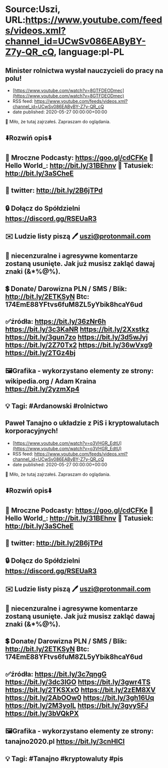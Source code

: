 # Source:Uszi, URL:https://www.youtube.com/feeds/videos.xml?channel_id=UCwSv086EAByBY-Z7y-QR_cQ, language:pl-PL

## Minister rolnictwa wysłał nauczycieli do pracy na polu!
 - [https://www.youtube.com/watch?v=8GTFDEODmec](https://www.youtube.com/watch?v=8GTFDEODmec)
 - RSS feed: https://www.youtube.com/feeds/videos.xml?channel_id=UCwSv086EAByBY-Z7y-QR_cQ
 - date published: 2020-05-27 00:00:00+00:00

🤪 Miło, że tutaj zajrzałeś.  Zapraszam do oglądania.

⬇️Rozwiń opis⬇️
------------------------------------------------------------
👀 Mroczne Podcasty: https://goo.gl/cdCFKe
👀 Hello World_: http://bit.ly/31BEhnv
👀 Tatusiek: http://bit.ly/3aSCheE
------------------------------------------------------------
👀 twitter: http://bit.ly/2B6jTPd
------------------------------------------------------------
🔒 Dołącz do Spółdzielni
https://discord.gg/RSEUaR3
------------------------------------------------------------
✉️ Ludzie listy piszą 
🖊️ uszi@protonmail.com
------------------------------------------------------------
👺 niecenzuralne i agresywne komentarze zostaną usunięte.  Jak już musisz zakląć dawaj znaki (&*%@%).
------------------------------------------------------------
💲 Donate/ Darowizna
PLN / SMS / Blik: http://bit.ly/2ETKSyN
Btc: 174EmE88YFtvs6fuM8ZL5yYbik8hcaY6ud
------------------------------------------------------------
✅źródła:
https://bit.ly/36zNr6h
https://bit.ly/3c3KaNR
https://bit.ly/2Xxstkz
https://bit.ly/3gun7zo
https://bit.ly/3d5wJyj
https://bit.ly/2Z70Tx2
https://bit.ly/36wVxg9
https://bit.ly/2TGz4bj
---------------------------------------------------------------
🖼Grafika - wykorzystano elementy ze strony: 
wikipedia.org / Adam Kraina
https://bit.ly/2yzmXp4
-------------------------------------------------------------
💡 Tagi: #Ardanowski #rolnictwo
--------------------------------------------------------------

## Paweł Tanajno o układzie z PiS i kryptowalutach korporacyjnych!
 - [https://www.youtube.com/watch?v=o3VHGR_EdtU](https://www.youtube.com/watch?v=o3VHGR_EdtU)
 - RSS feed: https://www.youtube.com/feeds/videos.xml?channel_id=UCwSv086EAByBY-Z7y-QR_cQ
 - date published: 2020-05-27 00:00:00+00:00

🤪 Miło, że tutaj zajrzałeś.  Zapraszam do oglądania.

⬇️Rozwiń opis⬇️
------------------------------------------------------------
👀 Mroczne Podcasty: https://goo.gl/cdCFKe
👀 Hello World_: http://bit.ly/31BEhnv
👀 Tatusiek: http://bit.ly/3aSCheE
------------------------------------------------------------
👀 twitter: http://bit.ly/2B6jTPd
------------------------------------------------------------
🔒 Dołącz do Spółdzielni
https://discord.gg/RSEUaR3
------------------------------------------------------------
✉️ Ludzie listy piszą 
🖊️ uszi@protonmail.com
------------------------------------------------------------
👺 niecenzuralne i agresywne komentarze zostaną usunięte.  Jak już musisz zakląć dawaj znaki (&*%@%).
------------------------------------------------------------
💲 Donate/ Darowizna
PLN / SMS / Blik: http://bit.ly/2ETKSyN
Btc: 174EmE88YFtvs6fuM8ZL5yYbik8hcaY6ud
------------------------------------------------------------
✅źródła:
https://bit.ly/3c7qngG
https://bit.ly/3dc3lGO
https://bit.ly/3gwr4TS
https://bit.ly/2TKSXxO
https://bit.ly/2zEM8XV
https://bit.ly/2AbOOw0
https://bit.ly/3gh16Uq
https://bit.ly/2M3yoIL
https://bit.ly/3gvySFJ
https://bit.ly/3bVQkPX
---------------------------------------------------------------
🖼Grafika - wykorzystano elementy ze strony: 
tanajno2020.pl
https://bit.ly/3cnHICI
-------------------------------------------------------------
💡 Tagi: #Tanajno #kryptowaluty #pis
--------------------------------------------------------------

